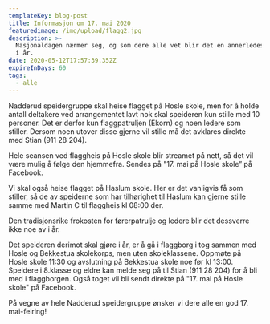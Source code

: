 ```yaml
---
templateKey: blog-post
title: Informasjon om 17. mai 2020
featuredimage: /img/upload/flagg2.jpg
description: >-
  Nasjonaldagen nærmer seg, og som dere alle vet blir det en annerledes 17. mai
  i år.
date: 2020-05-12T17:57:39.352Z
expireInDays: 60
tags:
  - alle
---
```

Nadderud speidergruppe skal heise flagget på Hosle skole, men for å holde antall deltakere ved arrangementet lavt nok skal speideren kun stille med 10 personer. Det er derfor kun flaggpatruljen (Ekorn) og noen ledere som stiller. Dersom noen utover disse gjerne vil stille må det avklares direkte med Stian (911 28 204).

Hele seansen ved flaggheis på Hosle skole blir streamet på nett, så det vil være mulig å følge den hjemmefra. Sendes på "17. mai på Hosle skole” på Facebook.

Vi skal også heise flagget på Haslum skole. Her er det vanligvis få som stiller, så de av speiderne som har tilhørighet til Haslum kan gjerne stille samme med Martin C til flaggheis kl 08:00 der.

Den tradisjonsrike frokosten for førerpatrulje og ledere blir det dessverre ikke noe av i år.

Det speideren derimot skal gjøre i år, er å gå i flaggborg i tog sammen med Hosle og Bekkestua skolekorps, men uten skoleklassene. Oppmøte på Hosle skole 11:30 og avslutning på Bekkestua skole noe før kl 13:00. Speidere i 8.klasse og eldre kan melde seg på til Stian (911 28 204) for å bli med i flaggborgen. Også toget vil bli sendt direkte på "17. mai på Hosle skole" på Facebook.

På vegne av hele Nadderud speidergruppe ønsker vi dere alle en god 17. mai-feiring!